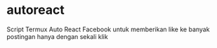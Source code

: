 # autoreact
Script Termux Auto React Facebook untuk memberikan like ke banyak postingan hanya dengan sekali klik
